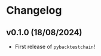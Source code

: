 # Changelog

<!--next-version-placeholder-->

## v0.1.0 (18/08/2024)

- First release of `pybacktestchain`!